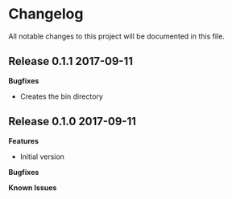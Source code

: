# Changelog

All notable changes to this project will be documented in this file.

## Release 0.1.1 2017-09-11

**Bugfixes**

- Creates the bin directory

## Release 0.1.0 2017-09-11

**Features**

- Initial version

**Bugfixes**

**Known Issues**

